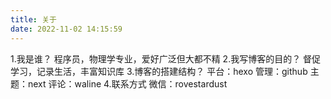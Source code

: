 ```yaml
---
title: 关于
date: 2022-11-02 14:15:59
---
```

1.我是谁？
程序员，物理学专业，爱好广泛但大都不精
2.我写博客的目的？
督促学习，记录生活，丰富知识库
3.博客的搭建结构？
平台：hexo
管理：github
主题：next
评论：waline
4.联系方式
微信：rovestardust